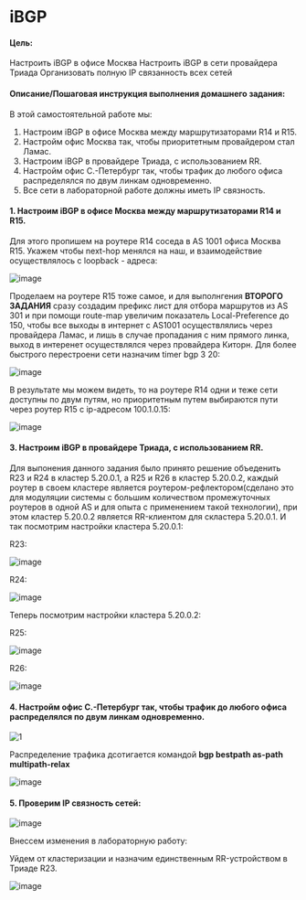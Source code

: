 # iBGP





#### Цель:

Настроить iBGP в офисе Москва
Настроить iBGP в сети провайдера Триада
Организовать полную IP связанность всех сетей



#### Описание/Пошаговая инструкция выполнения домашнего задания:

В этой самостоятельной работе мы:

1. Настроим iBGP в офисе Москва между маршрутизаторами R14 и R15.
2. Настройм офис Москва так, чтобы приоритетным провайдером стал Ламас.
3. Настроим iBGP в провайдере Триада, с использованием RR.
4. Настройм офис С.-Петербург так, чтобы трафик до любого офиса распределялся по двум линкам одновременно.
5. Все сети в лабораторной работе должны иметь IP связность.





#### 1. Настроим iBGP в офисе Москва между маршрутизаторами R14 и R15.

Для этого пропишем на роутере R14 соседа в AS 1001 офиса Москва R15. Укажем чтобы next-hop менялся на наш, и взаимодействие осуществлялось с loopback - адреса:



![image](https://github.com/SalminKHV/OTUS/assets/130359715/42b1241f-11de-47c5-beb3-af4da2d75e3b)



Проделаем на роутере R15 тоже самое, и для выполнгения **ВТОРОГО ЗАДАНИЯ** сразу создадим префикс лист для отбора маршрутов из AS 301 и при помощи route-map увеличим показатель Local-Preference до 150,  чтобы все выходы в интернет с AS1001 осуществлялись через провайдера Ламас, и лишь в случае пропадания с ним прямого линка, выход в интеренет осуществлялся через провайдера Киторн. Для более быстрого перестроени сети назначим timer bgp 3 20:

![image](https://github.com/SalminKHV/OTUS/assets/130359715/203d8587-a9fb-4edb-9bdd-82a0660149c0)



В результате мы можем видеть, то на роутере R14 одни и теже сети доступны по двум путям, но приоритетным путем выбираются пути через роутер R15 c ip-адресом 100.1.0.15:

![image](https://github.com/SalminKHV/OTUS/assets/130359715/925f487d-2fd5-440e-9b4e-966c5d5d064c)



#### 3. Настроим iBGP в провайдере Триада, с использованием RR.

Для выпонения данного задания было принято решение объеденить R23 и R24 в кластер 5.20.0.1, а R25 и R26 в кластер 5.20.0.2, каждый роутер в своем кластере является роутером-рефлектором(сделано это для модуляции системы с большим количеством промежуточных роутеров в одной AS и для опыта с применением такой технологии), при этом кластер 5.20.0.2  является RR-клиентом для скластера 5.20.0.1.  И так посмотрим настройки кластера 5.20.0.1:

R23:

![image](https://github.com/SalminKHV/OTUS/assets/130359715/2581c617-a6f3-4736-806a-ee3bfb68ea9e)



R24: 

![image](https://github.com/SalminKHV/OTUS/assets/130359715/e62f7370-fcc1-406a-a2bd-00b36c9365ba)

Теперь посмотрим настройки кластера 5.20.0.2:

R25:

![image](https://github.com/SalminKHV/OTUS/assets/130359715/0897cd41-eca4-4026-8a51-6f71d67dca8c)

R26: 

![image](https://github.com/SalminKHV/OTUS/assets/130359715/3164ce2e-e780-4828-9923-a72d82ea965c)



#### 4. Настройм офис С.-Петербург так, чтобы трафик до любого офиса распределялся по двум линкам одновременно.



![1](https://github.com/SalminKHV/OTUS/assets/130359715/f99bc4da-0580-4f9e-bd0d-ca4680a07579)



Распределение трафика дсотигается командой **bgp bestpath as-path multipath-relax**

![image](https://github.com/SalminKHV/OTUS/assets/130359715/73d776ad-3313-4ec2-b637-38bf7f26f3e2)



#### 5. Проверим IP связность сетей:

![image](https://github.com/SalminKHV/OTUS/assets/130359715/4a920a94-ca80-442b-af7e-225e39b27b67)



Внессем изменения в лабораторную работу:

Уйдем от кластеризации и назначим единственным RR-устройством в Триаде R23.

![image](https://github.com/SalminKHV/OTUS/assets/130359715/caed9b1f-6c36-4aac-81c2-ce1678aefd2b)























